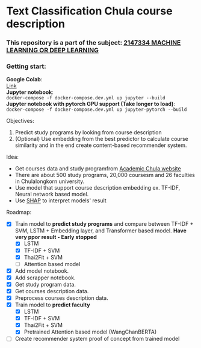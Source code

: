 # Text Classification Chula course description

### This repository is a part of the subject: [2147334 MACHINE LEARNING OR DEEP LEARNING](https://cugetreg.com/I/courses/2147334?term=2564%2F1)

### Getting start:

**Google Colab**:  
[Link](https://colab.research.google.com/github/new5558/Chula-course-recommender-proof-of-concept/blob/master/src/model.ipynb)  
**Jupyter notebook**:  
`docker-compose -f docker-compose.dev.yml up jupyter --build`  
**Jupyter notebook with pytorch GPU support (Take longer to load)**:  
`docker-compose -f docker-compose.dev.yml up jupyter-pytorch --build`

Objectives:

1. Predict study programs by looking from course description
2. (Optional) Use embedding from the best predictor to calculate course similarity and in the end create content-based recommender system.

Idea:

- Get courses data and study programfrom [Academic Chula website](http://www.academic.chula.ac.th/search/searchthai.asp)
- There are about 500 study programs, 20,000 coursesm and 26 faculties in Chulalongkorn university.
- Use model that support course description embedding ex. TF-IDF, Neural network based model.
- Use [SHAP](https://github.com/slundberg/shap) to interpret models' result

Roadmap:

- [x] Train model to **predict study programs** and compare between TF-IDF + SVM, LSTM + Embedding layer, and Transformer based model. **Have very ppor result - Early stopped**
  - [x] LSTM
  - [x] TF-IDF + SVM
  - [x] Thai2Fit + SVM
  - [ ] Attention based model
- [x] Add model notebook.
- [x] Add scrapper notebook.
- [x] Get study program data.
- [x] Get courses description data.
- [x] Preprocess courses description data.
- [x] Train model to **predict faculty**
  - [x] LSTM
  - [x] TF-IDF + SVM
  - [x] Thai2Fit + SVM
  - [x] Pretrained Attention based model (WangChanBERTA)
- [ ] Create recommender system proof of concept from trained model
